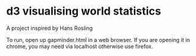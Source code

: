 # d3 visualising world statistics

A project inspired by Hans Rosling

To run, open up gapminder.html in a web browser. If you are opening it in chrome, you may need via localhost otherwise use firefox. 
